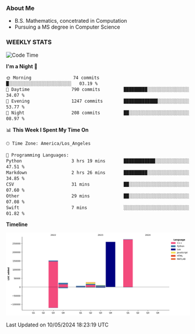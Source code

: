 ### About Me

- B.S. Mathematics, concetrated in Computation
- Pursuing a MS degree in Computer Science


### WEEKLY STATS
<!--START_SECTION:waka-->
![Code Time](http://img.shields.io/badge/Code%20Time-63%20hrs%2044%20mins-blue)

**I'm a Night 🦉** 

```text
🌞 Morning                74 commits          █░░░░░░░░░░░░░░░░░░░░░░░░   03.19 % 
🌆 Daytime                790 commits         █████████░░░░░░░░░░░░░░░░   34.07 % 
🌃 Evening                1247 commits        █████████████░░░░░░░░░░░░   53.77 % 
🌙 Night                  208 commits         ██░░░░░░░░░░░░░░░░░░░░░░░   08.97 % 
```


📊 **This Week I Spent My Time On** 

```text
🕑︎ Time Zone: America/Los_Angeles

💬 Programming Languages: 
Python                   3 hrs 19 mins       ████████████░░░░░░░░░░░░░   47.51 % 
Markdown                 2 hrs 26 mins       █████████░░░░░░░░░░░░░░░░   34.85 % 
CSV                      31 mins             ██░░░░░░░░░░░░░░░░░░░░░░░   07.60 % 
Other                    29 mins             ██░░░░░░░░░░░░░░░░░░░░░░░   07.08 % 
Swift                    7 mins              ░░░░░░░░░░░░░░░░░░░░░░░░░   01.82 % 
```

**Timeline**

![Lines of Code chart](https://raw.githubusercontent.com/nickocruzm/nickocruzm/main/assets/bar_graph.png)


 Last Updated on 10/05/2024 18:23:19 UTC
<!--END_SECTION:waka-->

